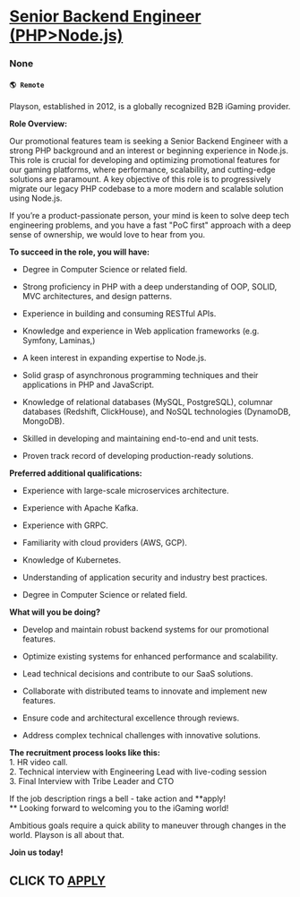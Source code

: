 # [Senior Backend Engineer (PHP>Node.js)](https://www.remotewlb.com/apply/senior-backend-engineer-php-node-js)  
### None  
#### `🌎 Remote`  

Playson, established in 2012, is a globally recognized B2B iGaming provider.

**Role Overview:**

Our promotional features team is seeking a Senior Backend Engineer with a strong PHP background and an interest or beginning experience in Node.js. This role is crucial for developing and optimizing promotional features for our gaming platforms, where performance, scalability, and cutting-edge solutions are paramount. A key objective of this role is to progressively migrate our legacy PHP codebase to a more modern and scalable solution using Node.js.

If you’re a product-passionate person, your mind is keen to solve deep tech engineering problems, and you have a fast "PoC first" approach with a deep sense of ownership, we would love to hear from you.

 **To succeed in the role, you will have:**

  * Degree in Computer Science or related field.

  * Strong proficiency in PHP with a deep understanding of OOP, SOLID, MVC architectures, and design patterns.

  * Experience in building and consuming RESTful APIs. 

  * Knowledge and experience in Web application frameworks (e.g. Symfony, Laminas,)

  * A keen interest in expanding expertise to Node.js.

  * Solid grasp of asynchronous programming techniques and their applications in PHP and JavaScript.

  * Knowledge of relational databases (MySQL, PostgreSQL), columnar databases (Redshift, ClickHouse), and NoSQL technologies (DynamoDB, MongoDB).

  * Skilled in developing and maintaining end-to-end and unit tests.

  * Proven track record of developing production-ready solutions.

 **Preferred additional qualifications:**

  * Experience with large-scale microservices architecture.

  * Experience with Apache Kafka.

  * Experience with GRPC.

  * Familiarity with cloud providers (AWS, GCP).

  * Knowledge of Kubernetes.

  * Understanding of application security and industry best practices.

  * Degree in Computer Science or related field.

 **What will you be doing?**

  * Develop and maintain robust backend systems for our promotional features.

  * Optimize existing systems for enhanced performance and scalability.

  * Lead technical decisions and contribute to our SaaS solutions.

  * Collaborate with distributed teams to innovate and implement new features.

  * Ensure code and architectural excellence through reviews.

  * Address complex technical challenges with innovative solutions.

 **The recruitment process looks like this:**  
1\. HR video call.  
2\. Technical interview with Engineering Lead with live-coding session  
3\. Final Interview with Tribe Leader and CTO

If the job description rings a bell - take action and **apply!  
** Looking forward to welcoming you to the iGaming world!

Ambitious goals require a quick ability to maneuver through changes in the world. Playson is all about that.

 **Join us today!**

  
## CLICK TO [APPLY](https://www.remotewlb.com/apply/senior-backend-engineer-php-node-js)

